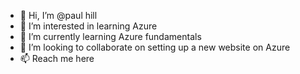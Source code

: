 - 👋 Hi, I’m @paul hill
- 👀 I’m interested in learning Azure
- 🌱 I’m currently learning Azure fundamentals
- 💞️ I’m looking to collaborate on setting up a new website on Azure
- 📫 Reach me here

<!---
paulvhhill/paulvhhill is a ✨ special ✨ repository because its `README.md` (this file) appears on your GitHub profile.
You can click the Preview link to take a look at your changes.
--->
